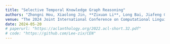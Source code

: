 ```yaml
---
title: "Selective Temporal Knowledge Graph Reasoning"
authors: "Zhongni Hou, Xiaolong Jin, **Zixuan Li**, Long Bai, Jiafeng Guo and Xueqi Cheng"
venue: "The 2024 Joint International Conference on Computational Linguistics, Language Resources and Evaluation, LREC-COLING 2024"
date: 2024-05-20
# paperurl: "https://aclanthology.org/2022.acl-short.32.pdf"
# code: "https://github.com/Lee-zix/CEN"
---
```

